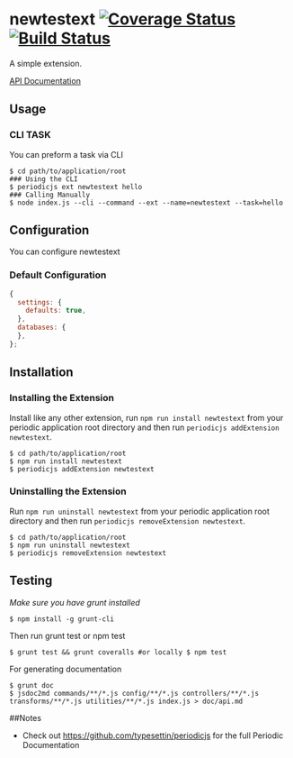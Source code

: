 # newtestext [![Coverage Status](https://coveralls.io/repos/github/githubUserOrgName/newtestext/badge.svg?branch=master)](https://coveralls.io/github/githubUserOrgName/newtestext?branch=master) [![Build Status](https://travis-ci.org/githubUserOrgName/newtestext.svg?branch=master)](https://travis-ci.org/githubUserOrgName/newtestext)

A simple extension.

[API Documentation](https://github.com/githubUserOrgName/newtestext/blob/master/doc/api.md)

## Usage

### CLI TASK

You can preform a task via CLI
```
$ cd path/to/application/root
### Using the CLI
$ periodicjs ext newtestext hello  
### Calling Manually
$ node index.js --cli --command --ext --name=newtestext --task=hello 
```

## Configuration

You can configure newtestext

### Default Configuration
```javascript
{
  settings: {
    defaults: true,
  },
  databases: {
  },
};
```


## Installation

### Installing the Extension

Install like any other extension, run `npm run install newtestext` from your periodic application root directory and then run `periodicjs addExtension newtestext`.
```
$ cd path/to/application/root
$ npm run install newtestext
$ periodicjs addExtension newtestext
```
### Uninstalling the Extension

Run `npm run uninstall newtestext` from your periodic application root directory and then run `periodicjs removeExtension newtestext`.
```
$ cd path/to/application/root
$ npm run uninstall newtestext
$ periodicjs removeExtension newtestext
```


## Testing
*Make sure you have grunt installed*
```
$ npm install -g grunt-cli
```

Then run grunt test or npm test
```
$ grunt test && grunt coveralls #or locally $ npm test
```
For generating documentation
```
$ grunt doc
$ jsdoc2md commands/**/*.js config/**/*.js controllers/**/*.js  transforms/**/*.js utilities/**/*.js index.js > doc/api.md
```
##Notes
  * Check out https://github.com/typesettin/periodicjs for the full Periodic Documentation